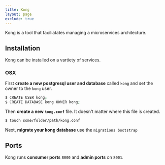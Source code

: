 ```yaml
---
title: Kong
layout: page
exclude: true
---
```


Kong is a tool that faciliatates managing a microservices architecture.

## Installation

Kong can be installed on a vartiety of services.

### OSX

First **create a new postgresql user and database** called `kong` and set the owner to the `kong` user.
```bash
$ CREATE USER kong;
$ CREATE DATABASE kong OWNER kong;
```

Then **create a new `kong.conf`** file. It doesn't matter where this file is created.
```bash
$ touch some/folder/path/kong.conf
```

Next, **migrate your kong database** use the `migrations bootstrap`

## Ports

Kong runs **consumer ports** `8000` and **admin ports** on `8001`.
<!--stackedit_data:
eyJoaXN0b3J5IjpbLTEwNjY0NjEzMTcsLTEyNDEyNjk4NDAsLT
UyOTgwMTgxMV19
-->